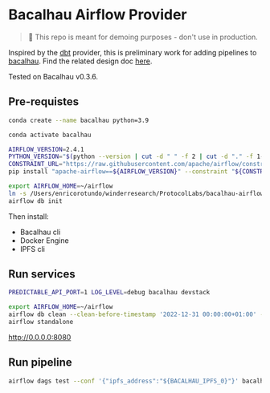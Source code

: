# Bacalhau Airflow Provider

> :construction: This repo is meant for demoing purposes - don't use in production.

Inspired by the [dbt](https://airflow.apache.org/docs/apache-airflow-providers-dbt-cloud/stable/_api/airflow/providers/dbt/cloud/index.html) provider, this is preliminary work for adding pipelines to [bacalhau](https://github.com/filecoin-project/bacalhau).
Find the related design doc [here](https://hackmd.io/@usN-geg4Q_iFcXZ-UCZpoQ/rkW5FE3Mj).

Tested on Bacalhau v0.3.6.

## Pre-requistes

```bash
conda create --name bacalhau python=3.9

conda activate bacalhau

AIRFLOW_VERSION=2.4.1
PYTHON_VERSION="$(python --version | cut -d " " -f 2 | cut -d "." -f 1-2)"
CONSTRAINT_URL="https://raw.githubusercontent.com/apache/airflow/constraints-${AIRFLOW_VERSION}/constraints-${PYTHON_VERSION}.txt"
pip install "apache-airflow==${AIRFLOW_VERSION}" --constraint "${CONSTRAINT_URL}"

export AIRFLOW_HOME=~/airflow
ln -s /Users/enricorotundo/winderresearch/ProtocolLabs/bacalhau-airflow-provider/ ./dags
airflow db init
```

Then install:

* Bacalhau cli
* Docker Engine
* IPFS cli

## Run services

```bash
PREDICTABLE_API_PORT=1 LOG_LEVEL=debug bacalhau devstack
```

```bash
export AIRFLOW_HOME=~/airflow
airflow db clean --clean-before-timestamp '2022-12-31 00:00:00+01:00' --yes
airflow standalone
```

http://0.0.0.0:8080

## Run pipeline

```bash
airflow dags test --conf '{"ipfs_address":"${BACALHAU_IPFS_0}"}' bacalhau-integer-sum
```
